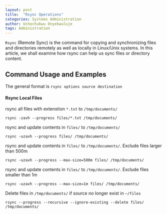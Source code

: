 ```yaml
---
layout: post
title:  "Rsync Operations"
categories: Systems Administration
author: Uchechukwu Onyekwuluje
tags: Administration
---
```


`Rsync` (Remote Sync) is the command for copying and synchronizing files and directories remotely as well as locally in Linux/Unix systems.
In this article, we shall examine how rsync can help us sync files or directory content.

## Command Usage and Examples
The general format is `rsync options source destination`

#### Rsync Local Files
rsync all files with extenstion `*.txt` to `/tmp/documents/`
```
rsync -zavh --progress files/*.txt /tmp/documents/
``` 

rsync and update contents in `files/` to `/tmp/documents/`
```
rsync -uzavh --progress files/ /tmp/documents/
```

rsync and update contents in `files/` to `/tmp/documents/`.  Exclude files larger than 500m
```
rsync -uzavh --progress --max-size=500m files/ /tmp/documents/
```

rsync and update contents in `files/` to `/tmp/documents/`.  Exclude files smaller than 1m
```
rsync -uzavh --progress --max-size=1m files/ /tmp/documents/
```

Delete files in `/tmp/documents/` if source no longer exist in `~/files`
```
rsync --progress --recursive --ignore-existing --delete files/ /tmp/documents/
```
